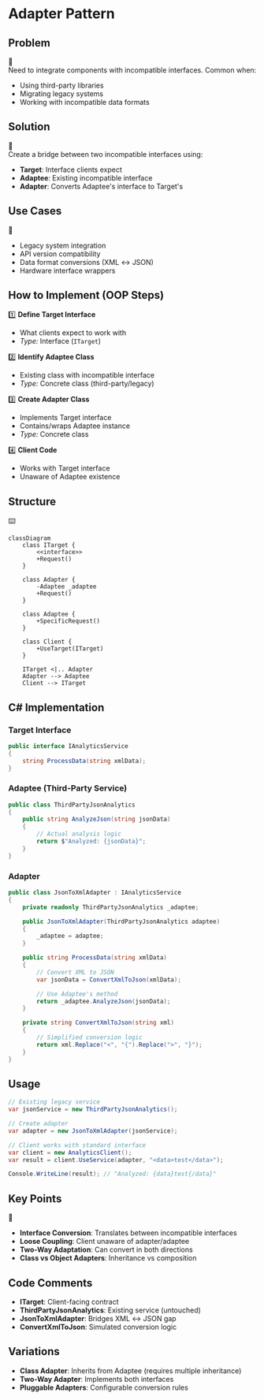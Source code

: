 # Adapter Pattern

## Problem

🔌  
Need to integrate components with incompatible interfaces. Common when:

- Using third-party libraries
- Migrating legacy systems
- Working with incompatible data formats

## Solution

🔧  
Create a bridge between two incompatible interfaces using:

- **Target**: Interface clients expect
- **Adaptee**: Existing incompatible interface
- **Adapter**: Converts Adaptee's interface to Target's

## Use Cases

🔄

- Legacy system integration
- API version compatibility
- Data format conversions (XML ↔ JSON)
- Hardware interface wrappers

## How to Implement (OOP Steps)

1️⃣ **Define Target Interface**

- What clients expect to work with
- _Type:_ Interface (`ITarget`)

2️⃣ **Identify Adaptee Class**

- Existing class with incompatible interface
- _Type:_ Concrete class (third-party/legacy)

3️⃣ **Create Adapter Class**

- Implements Target interface
- Contains/wraps Adaptee instance
- _Type:_ Concrete class

4️⃣ **Client Code**

- Works with Target interface
- Unaware of Adaptee existence

## Structure

⌨️

```mermaid
classDiagram
    class ITarget {
        <<interface>>
        +Request()
    }

    class Adapter {
        -Adaptee _adaptee
        +Request()
    }

    class Adaptee {
        +SpecificRequest()
    }

    class Client {
        +UseTarget(ITarget)
    }

    ITarget <|.. Adapter
    Adapter --> Adaptee
    Client --> ITarget
```

## C# Implementation

### Target Interface

```csharp
public interface IAnalyticsService
{
    string ProcessData(string xmlData);
}
```

### Adaptee (Third-Party Service)

```csharp
public class ThirdPartyJsonAnalytics
{
    public string AnalyzeJson(string jsonData)
    {
        // Actual analysis logic
        return $"Analyzed: {jsonData}";
    }
}
```

### Adapter

```csharp
public class JsonToXmlAdapter : IAnalyticsService
{
    private readonly ThirdPartyJsonAnalytics _adaptee;

    public JsonToXmlAdapter(ThirdPartyJsonAnalytics adaptee)
    {
        _adaptee = adaptee;
    }

    public string ProcessData(string xmlData)
    {
        // Convert XML to JSON
        var jsonData = ConvertXmlToJson(xmlData);

        // Use Adaptee's method
        return _adaptee.AnalyzeJson(jsonData);
    }

    private string ConvertXmlToJson(string xml)
    {
        // Simplified conversion logic
        return xml.Replace("<", "{").Replace(">", "}");
    }
}
```

## Usage

```csharp
// Existing legacy service
var jsonService = new ThirdPartyJsonAnalytics();

// Create adapter
var adapter = new JsonToXmlAdapter(jsonService);

// Client works with standard interface
var client = new AnalyticsClient();
var result = client.UseService(adapter, "<data>test</data>");

Console.WriteLine(result); // "Analyzed: {data}test{/data}"
```

## Key Points

🔑

- **Interface Conversion**: Translates between incompatible interfaces
- **Loose Coupling**: Client unaware of adapter/adaptee
- **Two-Way Adaptation**: Can convert in both directions
- **Class vs Object Adapters**: Inheritance vs composition

## Code Comments

- **ITarget**: Client-facing contract
- **ThirdPartyJsonAnalytics**: Existing service (untouched)
- **JsonToXmlAdapter**: Bridges XML ↔ JSON gap
- **ConvertXmlToJson**: Simulated conversion logic

## Variations

- **Class Adapter**: Inherits from Adaptee (requires multiple inheritance)
- **Two-Way Adapter**: Implements both interfaces
- **Pluggable Adapters**: Configurable conversion rules
